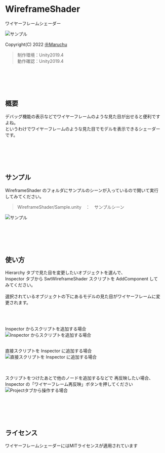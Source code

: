 ﻿# WireframeShader
ワイヤーフレームシェーダー<br>

<img src="http://many.chu.jp/Unity/GitHub/WireframeShader/a/Sample2.png" alt="サンプル">

Copyright(C) 2022 [㊥Maruchu](https://twitter.com/Maruchu "㊥Maruchu")

> 制作環境：Unity2019.4<br>
> 動作確認：Unity2019.4<br>


<br><br><br><br>
## 概要

デバッグ機能の表示などでワイヤーフレームのような見た目が出せると便利ですよね。<br>
というわけでワイヤーフレームのような見た目でモデルを表示できるシェーダーです。<br>


<br><br><br><br>
## サンプル

WireframeShader のフォルダにサンプルのシーンが入っているので開いて実行してみてください。

> WireframeShader/Sample.unity　：　サンプルシーン

<img src="http://many.chu.jp/Unity/GitHub/WireframeShader/a/Sample1.png" alt="サンプル">


<br><br><br><br>
## 使い方

Hierarchy タブで見た目を変更したいオブジェクトを選んで、<br>
Inspector タブから SwtWireframeShader スクリプトを AddComponent してみてください。<br>
<br>
選択されているオブジェクトの下にあるモデルの見た目がワイヤーフレームに変更されます。<br>
<br><br>
<br>

Inspector からスクリプトを追加する場合
<img src="http://many.chu.jp/Unity/GitHub/WireframeShader/a/AddComponent_02.png" alt="Inspector からスクリプトを追加する場合">
<br><br>

直接スクリプトを Inspector に追加する場合
<img src="http://many.chu.jp/Unity/GitHub/WireframeShader/a/AddComponent_01.png" alt="直接スクリプトを Inspector に追加する場合
">
<br><br>
<br>

スクリプトをつけたあとで他のノードを追加するなどで 再反映したい場合、<br>
Inspector の「ワイヤーフレーム再反映」ボタンを押してください<br>
<img src="http://many.chu.jp/Unity/GitHub/WireframeShader/a/Refresh.png" alt="Projectタブから操作する場合
">



<br><br><br><br>
## ライセンス
ワイヤーフレームシェーダーにはMITライセンスが適用されています<br>

